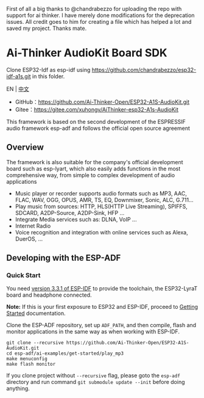 First of all a big thanks to @chandrabezzo for uploading the repo with support for ai thinker. I have merely done modifications for the deprecation issues. All credit goes to him for creating a file which has helped a lot and saved my project. Thanks mate.


# Ai-Thinker AudioKit Board SDK
Clone ESP32-Idf as esp-idf using https://github.com/chandrabezzo/esp32-idf-a1s.git in this folder.

EN | [中文](./README-zh.md)


- GitHub：https://github.com/Ai-Thinker-Open/ESP32-A1S-AudioKit.git
- Gitee：https://gitee.com/xuhongv/AiThinker-esp32-A1s-AudioKit

This framework is based on the second development of the ESPRESSIF audio framework esp-adf and follows the official open source agreement

## Overview


The framework is also suitable for the company's official development board such as esp-lyart, which also easily adds functions in the most comprehensive way, from simple to complex development of audio applications

- Music player or recorder supports audio formats such as MP3, AAC, FLAC, WAV, OGG, OPUS, AMR, TS, EQ, Downmixer, Sonic, ALC, G.711...
- Play music from sources: HTTP, HLS(HTTP Live Streaming), SPIFFS, SDCARD,  A2DP-Source, A2DP-Sink, HFP ...
- Integrate Media services such as: DLNA, VoIP ...
- Internet Radio
- Voice recognition and integration with online services such as Alexa, DuerOS, ...

## Developing with the ESP-ADF

### Quick Start


You need [version 3.3.1 of ESP-IDF](https://docs.espressif.com/projects/esp-idf/en/v3.3.1/versions.html) to provide the toolchain, the ESP32-LyraT board and headphone connected.

**Note:**  If this is your first exposure to ESP32 and ESP-IDF, proceed to [Getting Started](https://docs.espressif.com/projects/esp-idf/en/v3.3.1/get-started/index.html) documentation.

Clone the ESP-ADF repository, set up `ADF_PATH`, and then compile, flash and monitor applications in the same way as when working with ESP-IDF.

```
git clone --recursive https://github.com/Ai-Thinker-Open/ESP32-A1S-AudioKit.git
cd esp-adf/ai-examples/get-started/play_mp3
make menuconfig
make flash monitor
```

If you clone project without `--recursive` flag, please goto the `esp-adf` directory and run command `git submodule update --init` before doing anything.
